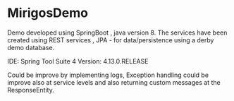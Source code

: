 # MirigosDemo

Demo developed using SpringBoot , java version 8.  The services have been created using REST services , JPA - for data/persistence using a derby demo database.

IDE: Spring Tool Suite 4 Version: 4.13.0.RELEASE

Could be improve by implementing logs, Exception handling could be improve also at service levels and also returning custom messages at the ResponseEntity.
